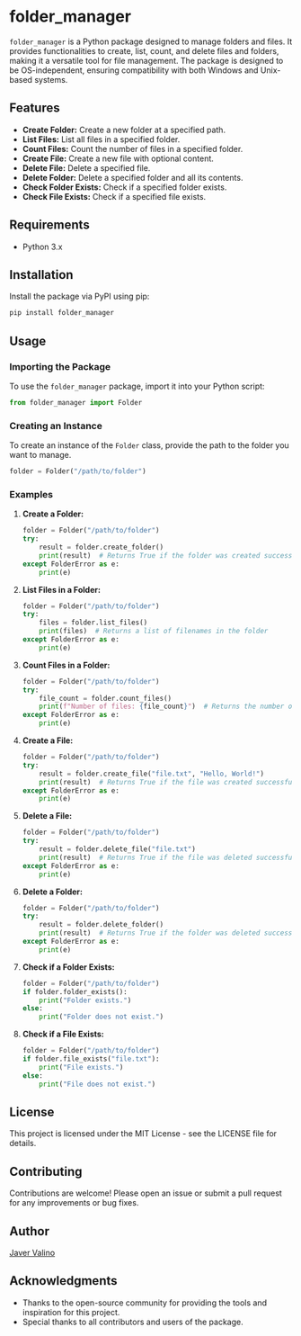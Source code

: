 # folder_manager

`folder_manager` is a Python package designed to manage folders and files. It provides functionalities to create, list, count, and delete files and folders, making it a versatile tool for file management. The package is designed to be OS-independent, ensuring compatibility with both Windows and Unix-based systems.

## Features

- **Create Folder:** Create a new folder at a specified path.
- **List Files:** List all files in a specified folder.
- **Count Files:** Count the number of files in a specified folder.
- **Create File:** Create a new file with optional content.
- **Delete File:** Delete a specified file.
- **Delete Folder:** Delete a specified folder and all its contents.
- **Check Folder Exists:** Check if a specified folder exists.
- **Check File Exists:** Check if a specified file exists.

## Requirements

- Python 3.x

## Installation

Install the package via PyPI using pip:

```python
pip install folder_manager
```

## Usage

### Importing the Package

To use the `folder_manager` package, import it into your Python script:

```python
from folder_manager import Folder
```

### Creating an Instance

To create an instance of the `Folder` class, provide the path to the folder you want to manage.

```python
folder = Folder("/path/to/folder")
```

### Examples

1. **Create a Folder:**
    
    ```python
    folder = Folder("/path/to/folder")
    try:
        result = folder.create_folder()
        print(result)  # Returns True if the folder was created successfully
    except FolderError as e:
        print(e)
    ```
    
2. **List Files in a Folder:**
    
    ```python
    folder = Folder("/path/to/folder")
    try:
        files = folder.list_files()
        print(files)  # Returns a list of filenames in the folder
    except FolderError as e:
        print(e)
    ```
    
3. **Count Files in a Folder:**
    
    ```python
    folder = Folder("/path/to/folder")
    try:
        file_count = folder.count_files()
        print(f"Number of files: {file_count}")  # Returns the number of files in the folder
    except FolderError as e:
        print(e)
    ```
    
4. **Create a File:**
    
    ```python
    folder = Folder("/path/to/folder")
    try:
        result = folder.create_file("file.txt", "Hello, World!")
        print(result)  # Returns True if the file was created successfully
    except FolderError as e:
        print(e)
    ```
    
5. **Delete a File:**
    
    ```python
    folder = Folder("/path/to/folder")
    try:
        result = folder.delete_file("file.txt")
        print(result)  # Returns True if the file was deleted successfully
    except FolderError as e:
        print(e)
    ```
    
6. **Delete a Folder:**
    
    ```python
    folder = Folder("/path/to/folder")
    try:
        result = folder.delete_folder()
        print(result)  # Returns True if the folder was deleted successfully
    except FolderError as e:
        print(e)
    ```
    
7. **Check if a Folder Exists:**
    
    ```python
    folder = Folder("/path/to/folder")
    if folder.folder_exists():
        print("Folder exists.")
    else:
        print("Folder does not exist.")
    ```
    
8. **Check if a File Exists:**
    
    ```python
    folder = Folder("/path/to/folder")
    if folder.file_exists("file.txt"):
        print("File exists.")
    else:
        print("File does not exist.")
    ```
    

## License

This project is licensed under the MIT License - see the LICENSE file for details.

## Contributing

Contributions are welcome! Please open an issue or submit a pull request for any improvements or bug fixes.

## Author

[Javer Valino](https://github.com/phintegrator)

## Acknowledgments

- Thanks to the open-source community for providing the tools and inspiration for this project.
- Special thanks to all contributors and users of the package.